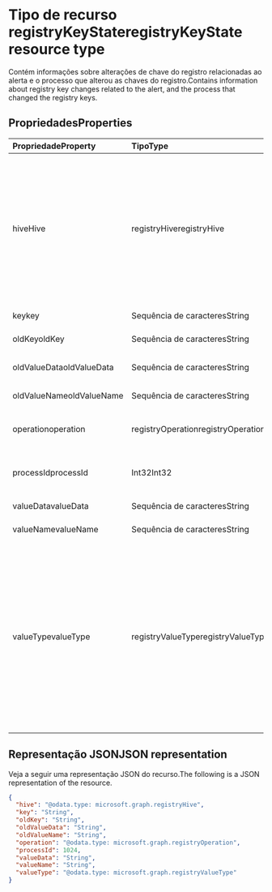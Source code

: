# <a name="registrykeystate-resource-type"></a><span data-ttu-id="e972a-101">Tipo de recurso registryKeyState</span><span class="sxs-lookup"><span data-stu-id="e972a-101">registryKeyState resource type</span></span>

<span data-ttu-id="e972a-102">Contém informações sobre alterações de chave do registro relacionadas ao alerta e o processo que alterou as chaves do registro.</span><span class="sxs-lookup"><span data-stu-id="e972a-102">Contains information about registry key changes related to the alert, and the process that changed the registry keys.</span></span>

## <a name="properties"></a><span data-ttu-id="e972a-103">Propriedades</span><span class="sxs-lookup"><span data-stu-id="e972a-103">Properties</span></span>

| <span data-ttu-id="e972a-104">Propriedade</span><span class="sxs-lookup"><span data-stu-id="e972a-104">Property</span></span>     | <span data-ttu-id="e972a-105">Tipo</span><span class="sxs-lookup"><span data-stu-id="e972a-105">Type</span></span>        | <span data-ttu-id="e972a-106">Descrição</span><span class="sxs-lookup"><span data-stu-id="e972a-106">Description</span></span> |
|:-------------|:------------|:------------|
|<span data-ttu-id="e972a-107">hive</span><span class="sxs-lookup"><span data-stu-id="e972a-107">Hive</span></span>|<span data-ttu-id="e972a-108">registryHive</span><span class="sxs-lookup"><span data-stu-id="e972a-108">registryHive</span></span>|<span data-ttu-id="e972a-109">Um [hive de registro do Windows](https://docs.microsoft.com/en-us/windows/desktop/sysinfo/registry-hives):</span><span class="sxs-lookup"><span data-stu-id="e972a-109">A [Windows registry hive](https://docs.microsoft.com/en-us/windows/desktop/sysinfo/registry-hives) :</span></span> <ul><li><span data-ttu-id="e972a-110">HKEY_CURRENT_CONFIG</span><span class="sxs-lookup"><span data-stu-id="e972a-110">HKEY_CURRENT_CONFIG</span></span></li> <li><span data-ttu-id="e972a-111">HKEY_CURRENT_USER</span><span class="sxs-lookup"><span data-stu-id="e972a-111">HKEY_CURRENT_USER</span></span></li> <li><span data-ttu-id="e972a-112">HKEY_LOCAL_MACHINE\SAM</span><span class="sxs-lookup"><span data-stu-id="e972a-112">HKEY_LOCAL_MACHINE\SAM</span></span></li> <li><span data-ttu-id="e972a-113">HKEY_LOCAL_MACHINE\Security</span><span class="sxs-lookup"><span data-stu-id="e972a-113">HKEY_LOCAL_MACHINE\Security</span></span></li> <li><span data-ttu-id="e972a-114">HKEY_LOCAL_MACHINE\Software</span><span class="sxs-lookup"><span data-stu-id="e972a-114">HKEY_LOCAL_MACHINE\Software</span></span></li> <li><span data-ttu-id="e972a-115">HKEY_LOCAL_MACHINE\System</span><span class="sxs-lookup"><span data-stu-id="e972a-115">HKEY_LOCAL_MACHINE\System</span></span></li> <li><span data-ttu-id="e972a-116">HKEY_USERS\\.Default.</span><span class="sxs-lookup"><span data-stu-id="e972a-116">HKEY_USERS\\.Default.</span></span></li></ul> <span data-ttu-id="e972a-117">Os valores possíveis são: `unknown`, `currentConfig`, `currentUser`, `localMachineSam`, `localMachineSamSoftware`, `localMachineSystem`, `usersDefault`.</span><span class="sxs-lookup"><span data-stu-id="e972a-117">Possible values are: `unknown`, `currentConfig`, `currentUser`, `localMachineSam`, `localMachineSamSoftware`, `localMachineSystem`, `usersDefault`.</span></span>|
|<span data-ttu-id="e972a-118">key</span><span class="sxs-lookup"><span data-stu-id="e972a-118">key</span></span>|<span data-ttu-id="e972a-119">Sequência de caracteres</span><span class="sxs-lookup"><span data-stu-id="e972a-119">String</span></span>|<span data-ttu-id="e972a-120">Chave de registro atual (ou seja alterada; exclui HIVE).</span><span class="sxs-lookup"><span data-stu-id="e972a-120">Current (i.e. changed) registry key (excludes HIVE).</span></span>|
|<span data-ttu-id="e972a-121">oldKey</span><span class="sxs-lookup"><span data-stu-id="e972a-121">oldKey</span></span>|<span data-ttu-id="e972a-122">Sequência de caracteres</span><span class="sxs-lookup"><span data-stu-id="e972a-122">String</span></span>|<span data-ttu-id="e972a-123">Chave do registro anterior (isto é, antes de alterada; exclui HIVE).</span><span class="sxs-lookup"><span data-stu-id="e972a-123">Previous (i.e. before changed) registry key (excludes HIVE).</span></span>|
|<span data-ttu-id="e972a-124">oldValueData</span><span class="sxs-lookup"><span data-stu-id="e972a-124">oldValueData</span></span>|<span data-ttu-id="e972a-125">Sequência de caracteres</span><span class="sxs-lookup"><span data-stu-id="e972a-125">String</span></span>|<span data-ttu-id="e972a-126">Dados do valor da chave do registro anterior (isto é, antes de alterada; conteúdo).</span><span class="sxs-lookup"><span data-stu-id="e972a-126">Previous (i.e. before changed) registry key value data (contents).</span></span>|
|<span data-ttu-id="e972a-127">oldValueName</span><span class="sxs-lookup"><span data-stu-id="e972a-127">oldValueName</span></span>|<span data-ttu-id="e972a-128">Sequência de caracteres</span><span class="sxs-lookup"><span data-stu-id="e972a-128">String</span></span>|<span data-ttu-id="e972a-129">Nome do valor da chave do registro anterior (isto é, antes de alterada).</span><span class="sxs-lookup"><span data-stu-id="e972a-129">Previous (i.e. before changed) registry key value name.</span></span>|
|<span data-ttu-id="e972a-130">operation</span><span class="sxs-lookup"><span data-stu-id="e972a-130">operation</span></span>|<span data-ttu-id="e972a-131">registryOperation</span><span class="sxs-lookup"><span data-stu-id="e972a-131">registryOperation</span></span>|<span data-ttu-id="e972a-132">Operação que alterou o nome e/ou valor da chave do registro.</span><span class="sxs-lookup"><span data-stu-id="e972a-132">Operation that changed the registry key name and/or value.</span></span> <span data-ttu-id="e972a-133">Os valores possíveis são: `unknown`, `create`, `modify`, `delete`.</span><span class="sxs-lookup"><span data-stu-id="e972a-133">Possible values are: `unknown`, `create`, `modify`, `delete`.</span></span>|
|<span data-ttu-id="e972a-134">processId</span><span class="sxs-lookup"><span data-stu-id="e972a-134">processId</span></span>|<span data-ttu-id="e972a-135">Int32</span><span class="sxs-lookup"><span data-stu-id="e972a-135">Int32</span></span>|<span data-ttu-id="e972a-136">ID do Processo (PID) que modificou a chave do registro (os detalhes do processo aparecerão na coleção 'processos' do alerta).</span><span class="sxs-lookup"><span data-stu-id="e972a-136">Process ID (PID) of the process that modified the registry key (process details will appear in the alert 'processes' collection).</span></span>|
|<span data-ttu-id="e972a-137">valueData</span><span class="sxs-lookup"><span data-stu-id="e972a-137">valueData</span></span>|<span data-ttu-id="e972a-138">Sequência de caracteres</span><span class="sxs-lookup"><span data-stu-id="e972a-138">String</span></span>|<span data-ttu-id="e972a-139">Dados de valor da chave do registro atual (ou seja, alterado; conteúdo).</span><span class="sxs-lookup"><span data-stu-id="e972a-139">Current (i.e. changed) registry key value data (contents).</span></span>|
|<span data-ttu-id="e972a-140">valueName</span><span class="sxs-lookup"><span data-stu-id="e972a-140">valueName</span></span>|<span data-ttu-id="e972a-141">Sequência de caracteres</span><span class="sxs-lookup"><span data-stu-id="e972a-141">String</span></span>|<span data-ttu-id="e972a-142">Nome do valor da chave do registro atual (ou seja, alterada)</span><span class="sxs-lookup"><span data-stu-id="e972a-142">Current (i.e. changed) registry key value name</span></span>|
|<span data-ttu-id="e972a-143">valueType</span><span class="sxs-lookup"><span data-stu-id="e972a-143">valueType</span></span>|<span data-ttu-id="e972a-144">registryValueType</span><span class="sxs-lookup"><span data-stu-id="e972a-144">registryValueType</span></span>|[<span data-ttu-id="e972a-145">Tipo de valor da chave do registro</span><span class="sxs-lookup"><span data-stu-id="e972a-145">Registry key value type</span></span>](https://docs.microsoft.com/en-us/windows/desktop/sysinfo/registry-value-types) <ul><li><span data-ttu-id="e972a-146">REG_BINARY</span><span class="sxs-lookup"><span data-stu-id="e972a-146">REG_BINARY</span></span></li> <li><span data-ttu-id="e972a-147">REG_DWORD</span><span class="sxs-lookup"><span data-stu-id="e972a-147">REG_DWORD</span></span></li> <li><span data-ttu-id="e972a-148">REG_DWORD_LITTLE_ENDIAN</span><span class="sxs-lookup"><span data-stu-id="e972a-148">REG_DWORD_LITTLE_ENDIAN</span></span></li> <li><span data-ttu-id="e972a-149">REG_DWORD_BIG_ENDIAN</span><span class="sxs-lookup"><span data-stu-id="e972a-149">REG_DWORD_BIG_ENDIAN</span></span></li><li><span data-ttu-id="e972a-150">REG_EXPAND_SZ</span><span class="sxs-lookup"><span data-stu-id="e972a-150">REG_EXPAND_SZ</span></span></li> <li><span data-ttu-id="e972a-151">REG_LINK</span><span class="sxs-lookup"><span data-stu-id="e972a-151">REG_LINK</span></span></li> <li><span data-ttu-id="e972a-152">REG_MULTI_SZ</span><span class="sxs-lookup"><span data-stu-id="e972a-152">REG_MULTI_SZ</span></span></li> <li><span data-ttu-id="e972a-153">REG_NONE</span><span class="sxs-lookup"><span data-stu-id="e972a-153">REG_NONE</span></span></li> <li><span data-ttu-id="e972a-154">REG_QWORD</span><span class="sxs-lookup"><span data-stu-id="e972a-154">REG_QWORD</span></span></li> <li><span data-ttu-id="e972a-155">REG_QWORD_LITTLE_ENDIAN</span><span class="sxs-lookup"><span data-stu-id="e972a-155">REG_QWORD_LITTLE_ENDIAN</span></span></li> <li><span data-ttu-id="e972a-156">REG_SZ</span><span class="sxs-lookup"><span data-stu-id="e972a-156">REG_SZ</span></span></li></ul> <span data-ttu-id="e972a-157">Os valores possíveis são: `unknown`, `binary`, `dword`, `dwordLittleEndian`, `dwordBigEndian`, `expandSz`, `link`, `multiSz`, `none`, `qword`, `qwordlittleEndian`, `sz`.</span><span class="sxs-lookup"><span data-stu-id="e972a-157">Possible values are: `unknown`, `binary`, `dword`, `dwordLittleEndian`, `dwordBigEndian`, `expandSz`, `link`, `multiSz`, `none`, `qword`, `qwordlittleEndian`, `sz`.</span></span>|

## <a name="json-representation"></a><span data-ttu-id="e972a-158">Representação JSON</span><span class="sxs-lookup"><span data-stu-id="e972a-158">JSON representation</span></span>

<span data-ttu-id="e972a-159">Veja a seguir uma representação JSON do recurso.</span><span class="sxs-lookup"><span data-stu-id="e972a-159">The following is a JSON representation of the resource.</span></span>

<!-- {
  "blockType": "resource",
  "optionalProperties": [

  ],
  "@odata.type": "microsoft.graph.registryKeyState"
}-->

```json
{
  "hive": "@odata.type: microsoft.graph.registryHive",
  "key": "String",
  "oldKey": "String",
  "oldValueData": "String",
  "oldValueName": "String",
  "operation": "@odata.type: microsoft.graph.registryOperation",
  "processId": 1024,
  "valueData": "String",
  "valueName": "String",
  "valueType": "@odata.type: microsoft.graph.registryValueType"
}

```

<!-- uuid: 8fcb5dbc-d5aa-4681-8e31-b001d5168d79
2015-10-25 14:57:30 UTC -->
<!-- {
  "type": "#page.annotation",
  "description": "registryKeyState resource",
  "keywords": "",
  "section": "documentation",
  "tocPath": ""
}-->